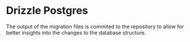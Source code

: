 # Drizzle Postgres

The output of the migration files is commited to the repository to allow for better insights into the changes to the database structure.
